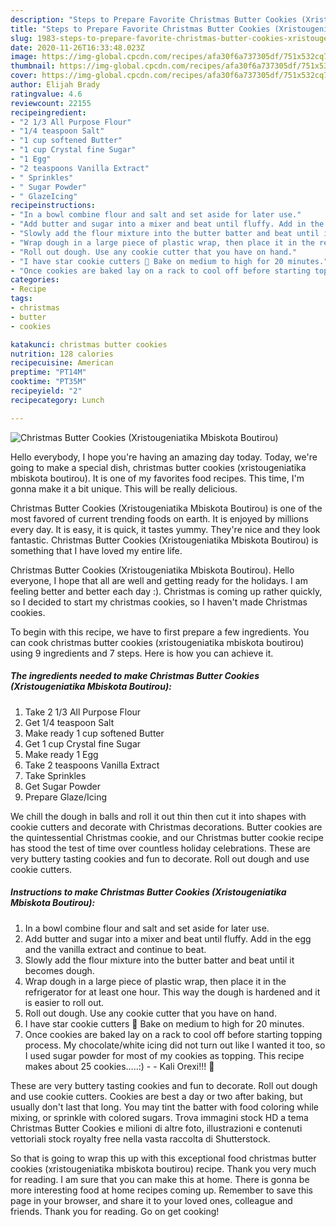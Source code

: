 ```yaml
---
description: "Steps to Prepare Favorite Christmas Butter Cookies (Xristougeniatika Mbiskota Boutirou)"
title: "Steps to Prepare Favorite Christmas Butter Cookies (Xristougeniatika Mbiskota Boutirou)"
slug: 1983-steps-to-prepare-favorite-christmas-butter-cookies-xristougeniatika-mbiskota-boutirou
date: 2020-11-26T16:33:48.023Z
image: https://img-global.cpcdn.com/recipes/afa30f6a737305df/751x532cq70/christmas-butter-cookies-xristougeniatika-mbiskota-boutirou-recipe-main-photo.jpg
thumbnail: https://img-global.cpcdn.com/recipes/afa30f6a737305df/751x532cq70/christmas-butter-cookies-xristougeniatika-mbiskota-boutirou-recipe-main-photo.jpg
cover: https://img-global.cpcdn.com/recipes/afa30f6a737305df/751x532cq70/christmas-butter-cookies-xristougeniatika-mbiskota-boutirou-recipe-main-photo.jpg
author: Elijah Brady
ratingvalue: 4.6
reviewcount: 22155
recipeingredient:
- "2 1/3 All Purpose Flour"
- "1/4 teaspoon Salt"
- "1 cup softened Butter"
- "1 cup Crystal fine Sugar"
- "1 Egg"
- "2 teaspoons Vanilla Extract"
- " Sprinkles"
- " Sugar Powder"
- " GlazeIcing"
recipeinstructions:
- "In a bowl combine flour and salt and set aside for later use."
- "Add butter and sugar into a mixer and beat until fluffy. Add in the egg and the vanilla extract and continue to beat."
- "Slowly add the flour mixture into the butter batter and beat until it becomes dough."
- "Wrap dough in a large piece of plastic wrap, then place it in the refrigerator for at least one hour. This way the dough is hardened and it is easier to roll out."
- "Roll out dough. Use any cookie cutter that you have on hand."
- "I have star cookie cutters 🙂 Bake on medium to high for 20 minutes."
- "Once cookies are baked lay on a rack to cool off before starting topping process. My chocolate/white icing did not turn out like I wanted it too, so I used sugar powder for most of my cookies as topping. This recipe makes about 25 cookies…..:)  Kali Orexi!!! 🙂"
categories:
- Recipe
tags:
- christmas
- butter
- cookies

katakunci: christmas butter cookies 
nutrition: 128 calories
recipecuisine: American
preptime: "PT14M"
cooktime: "PT35M"
recipeyield: "2"
recipecategory: Lunch

---
```



![Christmas Butter Cookies (Xristougeniatika Mbiskota Boutirou)](https://img-global.cpcdn.com/recipes/afa30f6a737305df/751x532cq70/christmas-butter-cookies-xristougeniatika-mbiskota-boutirou-recipe-main-photo.jpg)

Hello everybody, I hope you're having an amazing day today. Today, we're going to make a special dish, christmas butter cookies (xristougeniatika mbiskota boutirou). It is one of my favorites food recipes. This time, I'm gonna make it a bit unique. This will be really delicious.

Christmas Butter Cookies (Xristougeniatika Mbiskota Boutirou) is one of the most favored of current trending foods on earth. It is enjoyed by millions every day. It is easy, it is quick, it tastes yummy. They're nice and they look fantastic. Christmas Butter Cookies (Xristougeniatika Mbiskota Boutirou) is something that I have loved my entire life.

Christmas Butter Cookies (Xristougeniatika Mbiskota Boutirou). Hello everyone, I hope that all are well and getting ready for the holidays. I am feeling better and better each day :). Christmas is coming up rather quickly, so I decided to start my christmas cookies, so I haven&#39;t made Christmas cookies.


To begin with this recipe, we have to first prepare a few ingredients. You can cook christmas butter cookies (xristougeniatika mbiskota boutirou) using 9 ingredients and 7 steps. Here is how you can achieve it.

<!--inarticleads1-->

##### The ingredients needed to make Christmas Butter Cookies (Xristougeniatika Mbiskota Boutirou):

1. Take 2 1/3 All Purpose Flour
1. Get 1/4 teaspoon Salt
1. Make ready 1 cup softened Butter
1. Get 1 cup Crystal fine Sugar
1. Make ready 1 Egg
1. Take 2 teaspoons Vanilla Extract
1. Take  Sprinkles
1. Get  Sugar Powder
1. Prepare  Glaze/Icing


We chill the dough in balls and roll it out thin then cut it into shapes with cookie cutters and decorate with Christmas decorations. Butter cookies are the quintessential Christmas cookie, and our Christmas butter cookie recipe has stood the test of time over countless holiday celebrations. These are very buttery tasting cookies and fun to decorate. Roll out dough and use cookie cutters. 

<!--inarticleads2-->

##### Instructions to make Christmas Butter Cookies (Xristougeniatika Mbiskota Boutirou):

1. In a bowl combine flour and salt and set aside for later use.
1. Add butter and sugar into a mixer and beat until fluffy. Add in the egg and the vanilla extract and continue to beat.
1. Slowly add the flour mixture into the butter batter and beat until it becomes dough.
1. Wrap dough in a large piece of plastic wrap, then place it in the refrigerator for at least one hour. This way the dough is hardened and it is easier to roll out.
1. Roll out dough. Use any cookie cutter that you have on hand.
1. I have star cookie cutters 🙂 Bake on medium to high for 20 minutes.
1. Once cookies are baked lay on a rack to cool off before starting topping process. My chocolate/white icing did not turn out like I wanted it too, so I used sugar powder for most of my cookies as topping. This recipe makes about 25 cookies…..:) -  - Kali Orexi!!! 🙂


These are very buttery tasting cookies and fun to decorate. Roll out dough and use cookie cutters. Cookies are best a day or two after baking, but usually don&#39;t last that long. You may tint the batter with food coloring while mixing, or sprinkle with colored sugars. Trova immagini stock HD a tema Christmas Butter Cookies e milioni di altre foto, illustrazioni e contenuti vettoriali stock royalty free nella vasta raccolta di Shutterstock. 

So that is going to wrap this up with this exceptional food christmas butter cookies (xristougeniatika mbiskota boutirou) recipe. Thank you very much for reading. I am sure that you can make this at home. There is gonna be more interesting food at home recipes coming up. Remember to save this page in your browser, and share it to your loved ones, colleague and friends. Thank you for reading. Go on get cooking!
